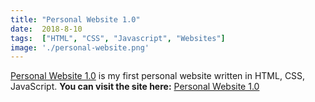 ```yaml
---
title: "Personal Website 1.0"
date:  2018-8-10
tags:  ["HTML", "CSS", "Javascript", "Websites"]
image: './personal-website.png'
---
```


[Personal Website 1.0] is my first personal website written in HTML, CSS, JavaScript.
**You can visit the site here:** [Personal Website 1.0]

<!--- reference links --->
[Personal Website 1.0]: <https://github.com/RBoshae/Personal-Website-1>
